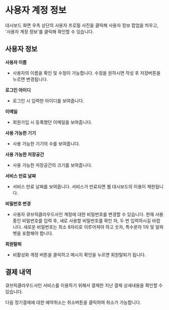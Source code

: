 # 사용자 계정 정보

대시보드 화면 우측 상단의 사용자 프로필 사진을 클릭해 사용자 정보 팝업을 띄우고, '사용자 계정 정보'를 클릭해 확인할 수 있습니다.

## **사용자 정보**

**사용자 이름**

* 사용자의 이름을 확인 및 수정이 가능합니다. 수정을 원하시면 작성 후 저장버튼을 누르면 변경됩니다.

**로그인 아이디**

* 로그인 시 입력한 아이디를 보여줍니다.

**이메일**

* 회원가입 시 등록했던 이메일을 보여줍니다.

**사용 가능한 기기**

* 사용 가능한 기기의 수를 보여줍니다.

**사용 가능한 저장공간**

* 사용 가능한 저장공간의 크기를 보여줍니다.

**서비스 만료 날짜**

* 서비스 만료 날짜를 보여줍니다. 서비스가 만료되면 웹 대시보드의 이용이 제한됩니다.

**비밀번호 변경**

* 사용자 큐브릭클라우드사인 계정에 대한 비밀번호를 변경할 수 있습니다. 현재 사용중인 비밀번호를 입력 후, 새로 사용할 비밀번호를 확인 차, 두 번 입력하시길 바랍니다. 새로운 비밀번호는 최소 8자리로 이루어져야 하고 숫자, 특수문자 1자 및 알파벳을 포함해야 합니다.

**회원탈퇴**

* 비활성화 계정 버튼을 클릭하고 메시지 확인을 누르면 회원탈퇴가 됩니다.

## 결제 내역

큐브릭클라우드사인 서비스를 이용하기 위해서 결제한 지난 결제 상세내용을 확인할 수 있습니다.

다음 정기결제에 대한 예약취소는 취소버튼을 클릭하여 취소가 가능합니다.

